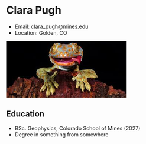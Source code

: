 # Clara Pugh
- Email: clara_pugh@mines.edu
- Location: Golden, CO

![photo of me](lizard-pic.jpg)

## Education
- BSc. Geophysics, Colorado School of Mines (2027)
- Degree in something from somewhere
